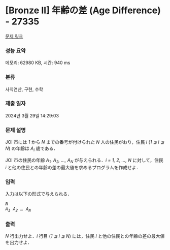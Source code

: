 # [Bronze II] 年齢の差 (Age Difference) - 27335 

[문제 링크](https://www.acmicpc.net/problem/27335) 

### 성능 요약

메모리: 62980 KB, 시간: 940 ms

### 분류

사칙연산, 구현, 수학

### 제출 일자

2024년 3월 29일 14:29:03

### 문제 설명

<p>JOI 市には <var>1</var> から <var>N</var> までの番号が付けられた <var>N</var> 人の住民がおり，住民 <var>i</var> (<var>1 ≦ i ≦ N</var>) の年齢は <var>A<sub>i</sub></var> 歳である．</p>

<p>JOI 市の住民の年齢 <var>A<sub>1</sub>, A<sub>2</sub>, …, A<sub>N</sub></var> が与えられる．<var>i = 1, 2, …, N</var> に対して，住民 <var>i</var> と他の住民との年齢の差の最大値を求めるプログラムを作成せよ．</p>

### 입력 

 <p>入力は以下の形式で与えられる．</p>

<pre><var>N</var>
<var>A<sub>1</sub></var> <var>A<sub>2</sub></var> <var>…</var> <var>A<sub>N</sub></var></pre>

### 출력 

 <p><var>N</var> 行出力せよ．<var>i</var> 行目 (<var>1 ≦ i ≦ N</var>) には，住民 <var>i</var> と他の住民との年齢の差の最大値を出力せよ．</p>

